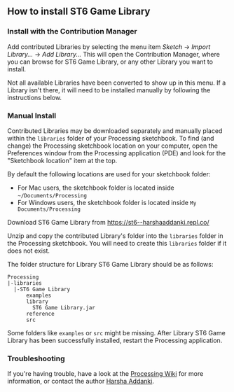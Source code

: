 ## How to install ST6 Game Library

### Install with the Contribution Manager

Add contributed Libraries by selecting the menu item _Sketch_ → _Import Library..._ → _Add Library..._ This will open the Contribution Manager, where you can browse for ST6 Game Library, or any other Library you want to install.

Not all available Libraries have been converted to show up in this menu. If a Library isn't there, it will need to be installed manually by following the instructions below.

### Manual Install

Contributed Libraries may be downloaded separately and manually placed within the `libraries` folder of your Processing sketchbook. To find (and change) the Processing sketchbook location on your computer, open the Preferences window from the Processing application (PDE) and look for the "Sketchbook location" item at the top.

By default the following locations are used for your sketchbook folder: 
  * For Mac users, the sketchbook folder is located inside `~/Documents/Processing` 
  * For Windows users, the sketchbook folder is located inside `My Documents/Processing`

Download ST6 Game Library from https://st6--harshaaddanki.repl.co/

Unzip and copy the contributed Library's folder into the `libraries` folder in the Processing sketchbook. You will need to create this `libraries` folder if it does not exist.

The folder structure for Library ST6 Game Library should be as follows:

```file
Processing
|-libraries
  |-ST6 Game Library
      examples
      library
        ST6 Game Library.jar
      reference
      src
```
             
Some folders like `examples` or `src` might be missing. After Library ST6 Game Library has been successfully installed, restart the Processing application.

### Troubleshooting

If you're having trouble, have a look at the [Processing Wiki](https://github.com/processing/processing/wiki/How-to-Install-a-Contributed-Library) for more information, or contact the author [Harsha Addanki](https://harsha.fztl.com).
